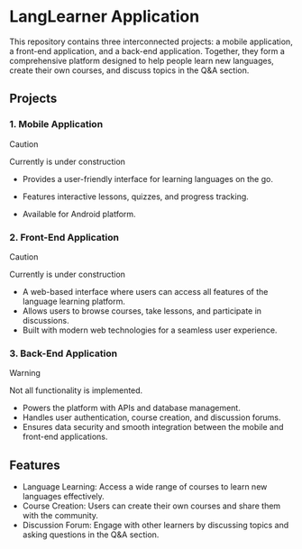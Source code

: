 # LangLearner Application

This repository contains three interconnected projects: a mobile application, a front-end application, and a back-end application. Together, they form a comprehensive platform designed to help people learn new languages, create their own courses, and discuss topics in the Q&A section.

## Projects
### 1. Mobile Application 
> [!CAUTION]
> Currently is under construction

- Provides a user-friendly interface for learning languages on the go.

- Features interactive lessons, quizzes, and progress tracking.
- Available for Android platform.

### 2. Front-End Application
> [!CAUTION]
> Currently is under construction

- A web-based interface where users can access all features of the language learning platform.
- Allows users to browse courses, take lessons, and participate in discussions.
- Built with modern web technologies for a seamless user experience.

### 3. Back-End Application
> [!WARNING]
> Not all functionality is implemented.

- Powers the platform with APIs and database management.
- Handles user authentication, course creation, and discussion forums.
- Ensures data security and smooth integration between the mobile and front-end applications.

## Features
- Language Learning: Access a wide range of courses to learn new languages effectively.
- Course Creation: Users can create their own courses and share them with the community.
- Discussion Forum: Engage with other learners by discussing topics and asking questions in the Q&A section.
